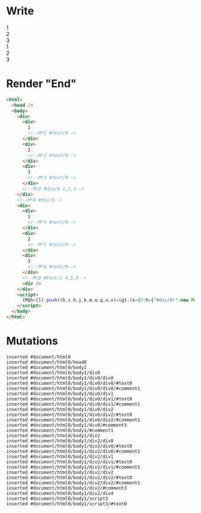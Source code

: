 # Write
  <div><div>1<!M*1 #text/0></div><div>2<!M*2 #text/0></div><div>3<!M*3 #text/0></div><!M|0 #div/0 1,2,3></div><!M*0 #div/0><div><div>1<!M*4 #text/0></div><div>2<!M*5 #text/0></div><div>3<!M*6 #text/0></div><!M|0 #text/1 4,5,6><div></div></div><script>(M$h=[]).push((b,s,h,j,k,m,o,q,u,x)=>(x={0:h={"#div/0(":new Map([[0,j={}],[1,k={}],[2,m={}]]),"#text/1(":new Map([[0,o={}],[1,q={}],[2,u={}]])},1:j,2:k,3:m,4:o,5:q,6:u},j._=k._=m._=o._=q._=u._=h,x),[])</script>


# Render "End"
```html
<html>
  <head />
  <body>
    <div>
      <div>
        1
        <!--M*1 #text/0-->
      </div>
      <div>
        2
        <!--M*2 #text/0-->
      </div>
      <div>
        3
        <!--M*3 #text/0-->
      </div>
      <!--M|0 #div/0 1,2,3-->
    </div>
    <!--M*0 #div/0-->
    <div>
      <div>
        1
        <!--M*4 #text/0-->
      </div>
      <div>
        2
        <!--M*5 #text/0-->
      </div>
      <div>
        3
        <!--M*6 #text/0-->
      </div>
      <!--M|0 #text/1 4,5,6-->
      <div />
    </div>
    <script>
      (M$h=[]).push((b,s,h,j,k,m,o,q,u,x)=&gt;(x={0:h={"#div/0(":new Map([[0,j={}],[1,k={}],[2,m={}]]),"#text/1(":new Map([[0,o={}],[1,q={}],[2,u={}]])},1:j,2:k,3:m,4:o,5:q,6:u},j._=k._=m._=o._=q._=u._=h,x),[])
    </script>
  </body>
</html>
```

# Mutations
```
inserted #document/html0
inserted #document/html0/head0
inserted #document/html0/body1
inserted #document/html0/body1/div0
inserted #document/html0/body1/div0/div0
inserted #document/html0/body1/div0/div0/#text0
inserted #document/html0/body1/div0/div0/#comment1
inserted #document/html0/body1/div0/div1
inserted #document/html0/body1/div0/div1/#text0
inserted #document/html0/body1/div0/div1/#comment1
inserted #document/html0/body1/div0/div2
inserted #document/html0/body1/div0/div2/#text0
inserted #document/html0/body1/div0/div2/#comment1
inserted #document/html0/body1/div0/#comment3
inserted #document/html0/body1/#comment1
inserted #document/html0/body1/div2
inserted #document/html0/body1/div2/div0
inserted #document/html0/body1/div2/div0/#text0
inserted #document/html0/body1/div2/div0/#comment1
inserted #document/html0/body1/div2/div1
inserted #document/html0/body1/div2/div1/#text0
inserted #document/html0/body1/div2/div1/#comment1
inserted #document/html0/body1/div2/div2
inserted #document/html0/body1/div2/div2/#text0
inserted #document/html0/body1/div2/div2/#comment1
inserted #document/html0/body1/div2/#comment3
inserted #document/html0/body1/div2/div4
inserted #document/html0/body1/script3
inserted #document/html0/body1/script3/#text0
```
